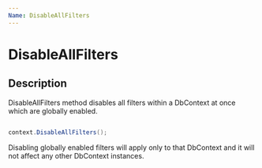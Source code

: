 ```yaml
---
Name: DisableAllFilters
---
```


# DisableAllFilters

## Description

DisableAllFilters method disables all filters within a DbContext at once which are globally enabled. 


```csharp

context.DisableAllFilters();

```

Disabling globally enabled filters will apply only to that DbContext and it will not affect any other DbContext instances.


